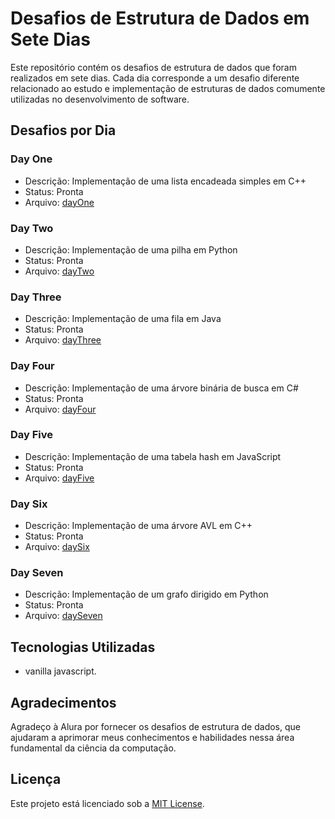 # Desafios de Estrutura de Dados em Sete Dias

Este repositório contém os desafios de estrutura de dados que foram realizados em sete dias. Cada dia corresponde a um desafio diferente relacionado ao estudo e implementação de estruturas de dados comumente utilizadas no desenvolvimento de software.

## Desafios por Dia

### Day One

- Descrição: Implementação de uma lista encadeada simples em C++
- Status: Pronta
- Arquivo: [dayOne](./dayOne)

### Day Two

- Descrição: Implementação de uma pilha em Python
- Status: Pronta
- Arquivo: [dayTwo](./dayTwo)

### Day Three

- Descrição: Implementação de uma fila em Java
- Status: Pronta
- Arquivo: [dayThree](./dayThree)

### Day Four

- Descrição: Implementação de uma árvore binária de busca em C#
- Status: Pronta
- Arquivo: [dayFour](./dayFour)

### Day Five

- Descrição: Implementação de uma tabela hash em JavaScript
- Status: Pronta
- Arquivo: [dayFive](./dayFive)

### Day Six

- Descrição: Implementação de uma árvore AVL em C++
- Status: Pronta
- Arquivo: [daySix](./daySix)

### Day Seven

- Descrição: Implementação de um grafo dirigido em Python
- Status: Pronta
- Arquivo: [daySeven](./daySeven)

## Tecnologias Utilizadas

- vanilla javascript.

## Agradecimentos

Agradeço à Alura por fornecer os desafios de estrutura de dados, que ajudaram a aprimorar meus conhecimentos e habilidades nessa área fundamental da ciência da computação.

## Licença

Este projeto está licenciado sob a [MIT License](https://opensource.org/licenses/MIT).
